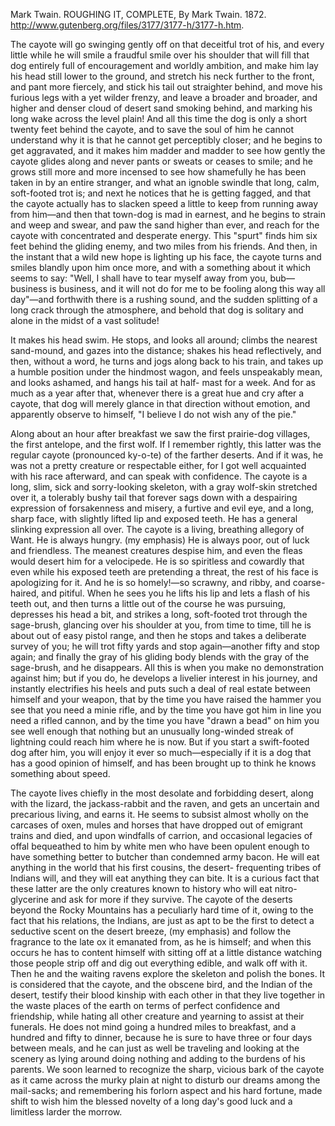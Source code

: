 Mark Twain.  ROUGHING IT, COMPLETE, By Mark Twain. 1872. http://www.gutenberg.org/files/3177/3177-h/3177-h.htm.

The cayote will go swinging gently off on that deceitful trot of his, and every little while he will smile a fraudful smile over his shoulder that will fill that dog entirely full of encouragement and worldly ambition, and make him lay his head still lower to the ground, and stretch his neck further to the front, and pant more fiercely, and stick his tail out straighter behind, and move his furious legs with a yet wilder frenzy, and leave a broader and broader, and higher and denser cloud of desert sand smoking behind, and marking his long wake across the level plain! And all this time the dog is only a short twenty feet behind the cayote, and to save the soul of him he cannot understand why it is that he cannot get perceptibly closer; and he begins to get aggravated, and it makes him madder and madder to see how gently the cayote glides along and never pants or sweats or ceases to smile; and he grows still more and more incensed to see how shamefully he has been taken in by an entire stranger, and what an ignoble swindle that long, calm, soft-footed trot is; and next he notices that he is getting fagged, and that the cayote actually has to slacken speed a little to keep from running away from him—and then that town-dog is mad in earnest, and he begins to strain and weep and swear, and paw the sand higher than ever, and reach for the cayote with concentrated and desperate energy. This "spurt" finds him six feet behind the gliding enemy, and two miles from his friends. And then, in the instant that a wild new hope is lighting up his face, the cayote turns and smiles blandly upon him once more, and with a something about it which seems to say: "Well, I shall have to tear myself away from you, bub—business is business, and it will not do for me to be fooling along this way all day"—and forthwith there is a rushing sound, and the sudden splitting of a long crack through the atmosphere, and behold that dog is solitary and alone in the midst of a vast solitude!

It makes his head swim. He stops, and looks all around; climbs the nearest sand-mound, and gazes into the distance; shakes his head reflectively, and then, without a word, he turns and jogs along back to his train, and takes up a humble position under the hindmost wagon, and feels unspeakably mean, and looks ashamed, and hangs his tail at half- mast for a week. And for as much as a year after that, whenever there is a great hue and cry after a cayote, that dog will merely glance in that direction without emotion, and apparently observe to himself, "I believe I do not wish any of the pie."

Along about an hour after breakfast we saw the first prairie-dog villages, the first antelope, and the first wolf. If I remember rightly, this latter was the regular cayote (pronounced ky-o-te) of the farther deserts. And if it was, he was not a pretty creature or respectable either, for I got well acquainted with his race afterward, and can speak with confidence. The cayote is a long, slim, sick and sorry-looking skeleton, with a gray wolf-skin stretched over it, a tolerably bushy tail that forever sags down with a despairing expression of forsakenness and misery, a furtive and evil eye, and a long, sharp face, with slightly lifted lip and exposed teeth. He has a general slinking expression all over. The cayote is a living, breathing allegory of Want. He is always hungry.  (my emphasis)
He is always poor, out of luck and friendless. The meanest creatures despise him, and even the fleas would desert him for a velocipede. He is so spiritless and cowardly that even while his exposed teeth are pretending a threat, the rest of his face is apologizing for it. And he is so homely!—so scrawny, and ribby, and coarse-haired, and pitiful. When he sees you he lifts his lip and lets a flash of his teeth out, and then turns a little out of the course he was pursuing, depresses his head a bit, and strikes a long, soft-footed trot through the sage-brush, glancing over his shoulder at you, from time to time, till he is about out of easy pistol range, and then he stops and takes a deliberate survey of you; he will trot fifty yards and stop again—another fifty and stop again; and finally the gray of his gliding body blends with the gray of the sage-brush, and he disappears. All this is when you make no demonstration against him; but if you do, he develops a livelier interest in his journey, and instantly electrifies his heels and puts such a deal of real estate between himself and your weapon, that by the time you have raised the hammer you see that you need a minie rifle, and by the time you have got him in line you need a rifled cannon, and by the time you have "drawn a bead" on him you see well enough that nothing but an unusually long-winded streak of lightning could reach him where he is now. But if you start a swift-footed dog after him, you will enjoy it ever so much—especially if it is a dog that has a good opinion of himself, and has been brought up to think he knows something about speed.

The cayote lives chiefly in the most desolate and forbidding desert, along with the lizard, the jackass-rabbit and the raven, and gets an uncertain and precarious living, and earns it. He seems to subsist almost wholly on the carcases of oxen, mules and horses that have dropped out of emigrant trains and died, and upon windfalls of carrion, and occasional legacies of offal bequeathed to him by white men who have been opulent enough to have something better to butcher than condemned army bacon.
He will eat anything in the world that his first cousins, the desert- frequenting tribes of Indians will, and they will eat anything they can bite. It is a curious fact that these latter are the only creatures known to history who will eat nitro-glycerine and ask for more if they survive.
The cayote of the deserts beyond the Rocky Mountains has a peculiarly hard time of it, owing to the fact that his relations, the Indians, are just as apt to be the first to detect a seductive scent on the desert breeze, (my emphasis) and follow the fragrance to the late ox it emanated from, as he is himself; and when this occurs he has to content himself with sitting off at a little distance watching those people strip off and dig out everything edible, and walk off with it. Then he and the waiting ravens explore the skeleton and polish the bones. It is considered that the cayote, and the obscene bird, and the Indian of the desert, testify their blood kinship with each other in that they live together in the waste places of the earth on terms of perfect confidence and friendship, while hating all other creature and yearning to assist at their funerals. He does not mind going a hundred miles to breakfast, and a hundred and fifty to dinner, because he is sure to have three or four days between meals, and he can just as well be traveling and looking at the scenery as lying around doing nothing and adding to the burdens of his parents.
We soon learned to recognize the sharp, vicious bark of the cayote as it came across the murky plain at night to disturb our dreams among the mail-sacks; and remembering his forlorn aspect and his hard fortune, made shift to wish him the blessed novelty of a long day's good luck and a limitless larder the morrow.

